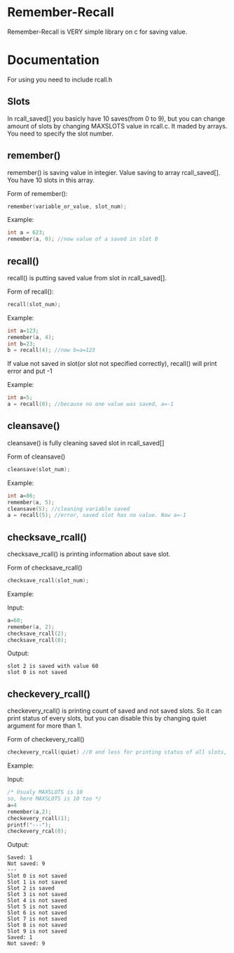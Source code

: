 # Remember-Recall
Remember-Recall is VERY simple library on c for saving value. 

# Documentation
For using you need to include rcall.h

## Slots
In rcall_saved[] you basicly have 10 saves(from 0 to 9), but you can change amount of slots by changing MAXSLOTS value in rcall.c. It maded by arrays. You need to specify the slot number.

## remember()
remember() is saving value in integier. Value saving to array rcall_saved[]. You have 10 slots in this array.

Form of remember():
```c
remember(variable_or_value, slot_num);
```

Example:
```c
int a = 623;
remember(a, 0); //now value of a saved in slot 0
```

## recall()
recall() is putting saved value from slot in rcall_saved[].

Form of recall():
```c
recall(slot_num);
```

Example:
```c
int a=123;
remember(a, 4);
int b=23;
b = recall(4); //now b=a=123
```
If value not saved in slot(or slot not specified correctly), recall() will print error and put -1

Example:
```c
int a=5;
a = recall(0); //because no one value was saved, a=-1
```

## cleansave()
cleansave() is fully cleaning saved slot in rcall_saved[]

Form of cleansave()
```c
cleansave(slot_num);
```

Example:
```c
int a=86;
remember(a, 5);
cleansave(5); //cleaning variable saved
a = recall(5); //error, saved slot has no value. Now a=-1
```

## checksave_rcall()
checksave_rcall() is printing information about save slot.

Form of checksave_rcall()
```c
checksave_rcall(slot_num);
```

Example:

Input:
```c
a=60;
remember(a, 2);
checksave_rcall(2);
checksave_rcall(0);
```

Output:
```
slot 2 is saved with value 60
slot 0 is not saved
```

## checkevery_rcall()
checkevery_rcall() is printing count of saved and not saved slots. So it can print status of every slots, but you can disable this by changing quiet argument for more than 1.

Form of checkevery_rcall()
```c
checkevery_rcall(quiet) //0 and less for printing status of all slots, 1 and more for not printing status of all slots
```

Example:

Input:
```c
/* Usualy MAXSLOTS is 10
so, here MAXSLOTS is 10 too */
a=4
remember(a,2);
checkevery_rcall(1);
printf("---");
checkevery_rcal(0);
```

Output:
```
Saved: 1
Not saved: 9
---
Slot 0 is not saved
Slot 1 is not saved
Slot 2 is saved
Slot 3 is not saved
Slot 4 is not saved
Slot 5 is not saved
Slot 6 is not saved
Slot 7 is not saved
Slot 8 is not saved
Slot 9 is not saved
Saved: 1
Not saved: 9
```

